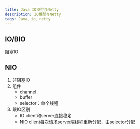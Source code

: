 ```yaml
---
title: Java IO模型与Netty
description: IO模型与Netty
tags: Java、io、netty
---
```


IO/BIO
-
阻塞IO

NIO
-
1. 非阻塞IO
2. 组件
    - channel
    - buffer
    - selector：单个线程
3. 跟IO区别
    - IO client和server连接稳定
    - NIO client每次请求server端线程重新分配，由selector分配
    